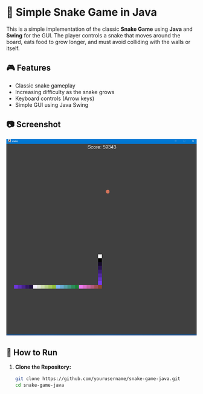 # 🐍 Simple Snake Game in Java

This is a simple implementation of the classic **Snake Game** using **Java** and **Swing** for the GUI. The player controls a snake that moves around the board, eats food to grow longer, and must avoid colliding with the walls or itself.

## 🎮 Features

- Classic snake gameplay
- Increasing difficulty as the snake grows
- Keyboard controls (Arrow keys)
- Simple GUI using Java Swing

## 📷 Screenshot

![Preview](Preview 'Preview')

## 🚀 How to Run

1. **Clone the Repository:**
   ```bash
   git clone https://github.com/yourusername/snake-game-java.git
   cd snake-game-java
